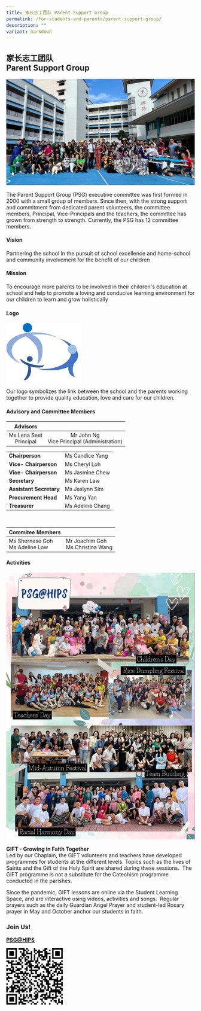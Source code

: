 ```yaml
---
title: 家长志工团队 Parent Support Group
permalink: /for-students-and-parents/parent-support-group/
description: ""
variant: markdown
---
```

## 家长志工团队<br> Parent Support Group

![](/images/HIPS%20PSG%20Group%20Photo.jpg)

The Parent Support Group (PSG) executive committee was first formed in 2000 with a small group of members. Since then, with the strong support and commitment from dedicated parent volunteers, the committee members, Principal, Vice-Principals and the teachers, the committee has grown from strength to strength. Currently, the PSG has 12 committee members.&nbsp;

#### Vision


Partnering the school in the pursuit of school excellence and home-school and community involvement for the benefit of our children

#### Mission


To encourage more parents to be involved in their children's education at school and help to promote a loving and conducive learning environment for our children to learn and grow holistically

#### Logo

<img style="width: 40%;" src="/images/HIPS%20PSG%20Logo%20V2022.jpg" align="center"> 

Our logo symbolizes the link between the school and the parents working together to provide quality education, love and care for our children.

#### Advisory and Committee Members


| **Advisors**|  |  
| :--------: | :--------: | 
|Ms Lena Seet <br> Principal | Mr John Ng <br> Vice Principal (Administration)|


|  |  | 
| -------- | -------- | 
| **Chairperson**&nbsp;  |Ms Candice Yang     | 
|**Vice- Chairperson**|Ms Cheryl Loh |
|**Vice- Chairperson**|Ms Jasmine Chew |
|**Secretary**&nbsp;|Ms Karen Law|
|**Assistant Secretary**|Ms Jaslynn Sim|
|**Procurement Head**|Ms Yang Yan |
|**Treasurer**|Ms Adeline Chang |

<br>

| Commitee Members |  | 
| -------- | -------- | 
| Ms Shernese Goh <br> Ms Adeline Low | Mr Joachim Goh  <br> Ms Christina Wang  |   



#### Activities

![](/images/PSG/PSG2024_v2.jpg)

**GIFT - Growing in Faith Together**  
Led by our Chaplain, the GIFT volunteers and teachers have developed programmes for students at the different levels. Topics such as the lives of Saints and the Gift of the Holy Spirit are shared during these sessions.&nbsp;&nbsp;The GIFT programme is not a substitute for the Catechism programme conducted in the parishes.&nbsp;  

Since the pandemic, GIFT lessons are online via the Student Learning Space, and are interactive using videos, activities and songs.&nbsp; Regular prayers such as the daily Guardian Angel Prayer and student-led Rosary prayer in May and October anchor our students in faith.  
  


### Join Us!


[**PSG@HIPS**](https://tinyurl.com/PSGatHIPS)


<img style="width: 30%;" src="/images/PSG QR.png" align="left">